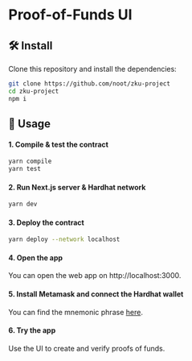 # Proof-of-Funds UI

## 🛠 Install

Clone this repository and install the dependencies:

```bash
git clone https://github.com/noot/zku-project
cd zku-project
npm i
```

## 📜 Usage

#### 1. Compile & test the contract

```bash
yarn compile
yarn test
```

#### 2. Run Next.js server & Hardhat network

```bash
yarn dev
```

#### 3. Deploy the contract

```bash
yarn deploy --network localhost
```

#### 4. Open the app

You can open the web app on http://localhost:3000.

#### 5. Install Metamask and connect the Hardhat wallet

You can find the mnemonic phrase [here](https://hardhat.org/hardhat-network/reference/#accounts).

#### 6. Try the app

Use the UI to create and verify proofs of funds.

